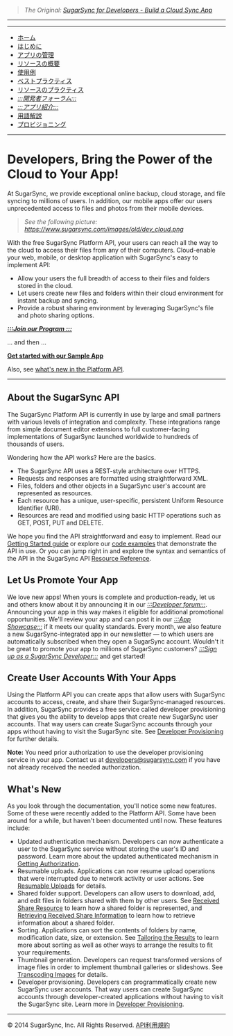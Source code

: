 > *The Original: [SugarSync for Developers - Build a Cloud Sync App](https://www.sugarsync.com/dev/home.html)*

---

---

* [ホーム](/target/dev/home.md)
* [はじめに](/target/dev/getting-started.md)
* [アプリの管理](/target/dev/managing-apps.md)
* [リソースの概要](/target/dev/resources.md)
* [使用例](/target/dev/using-api.md)
* [ベストプラクティス](/target/dev/best-practices.md)
* [リソースのプラクティス](/target/dev/api/resource-ref.md)
* [*:::開発者フォーラム:::*](http://groups.google.com/a/developers.sugarsync.com/group/platform-api/subscribe)
* [*:::アプリ紹介:::*](https://www.sugarsync.com/partners/)
* [用語解説](/target/dev/glossary.md)
* [プロビジョニング](/target/dev/dev-provisioning.md)

---

# Developers, Bring the Power of the Cloud to Your App!

At SugarSync, we provide exceptional online backup, cloud storage, and file syncing to millions of users. In addition, our mobile apps offer our users unprecedented access to files and photos from their mobile devices.

> *See the following picture:
https://www.sugarsync.com/images/old/dev_cloud.png*

With the free SugarSync Platform API, your users can reach all the way to the cloud to access their files from any of their computers. Cloud-enable your web, mobile, or desktop application with SugarSync's easy to implement API:

* Allow your users the full breadth of access to their files and folders stored in the cloud.
* Let users create new files and folders within their cloud environment for instant backup and syncing.
* Provide a robust sharing environment by leveraging SugarSync's file and photo sharing options.


**[*:::Join our Program :::*](https://www.sugarsync.com/developer/signup)**

... and then ...

**[Get started with our Sample App](using-api.md)**

Also, see [what's new in the Platform API](#apinew).

---

## About the SugarSync API

The SugarSync Platform API is currently in use by large and small partners with various levels of integration and complexity. These integrations range from simple document editor extensions to full customer-facing implementations of SugarSync launched worldwide to hundreds of thousands of users.

Wondering how the API works? Here are the basics.

* The SugarSync API uses a REST-style architecture over HTTPS.
* Requests and responses are formatted using straightforward XML.
* Files, folders and other objects in a SugarSync user's account are represented as resources.
* Each resource has a unique, user-specific, persistent Uniform Resource Identifier (URI).
* Resources are read and modified using basic HTTP operations such as GET, POST, PUT and DELETE.

We hope you find the API straightforward and easy to implement. Read our [Getting Started guide](getting-started.md) or explore our [code examples](using-api.md) that demonstrate the API in use. Or you can jump right in and explore the syntax and semantics of the API in the SugarSync API [Resource Reference](api/resource-ref.md).

## Let Us Promote Your App

We love new apps! When yours is complete and production-ready, let us and others know about it by announcing it in our [*:::Developer forum:::*](http://groups.google.com/a/developers.sugarsync.com/group/platform-api/subscribe). Announcing your app in this way makes it eligible for additional promotional opportunities. We'll review your app and can post it in our [*:::App Showcase:::*](https://www.sugarsync.com/partners/) if it meets our quality standards. Every month, we also feature a new SugarSync-integrated app in our newsletter — to which users are automatically subscribed when they open a SugarSync account. Wouldn't it be great to promote your app to millions of SugarSync customers? [*:::Sign up as a SugarSync Developer:::*](https://www.sugarsync.com/developer/signup) and get started!

## Create User Accounts With Your Apps

Using the Platform API you can create apps that allow users with SugarSync accounts to access, create, and share their SugarSync-managed resources. In addition, SugarSync provides a free service called developer provisioning that gives you the ability to develop apps that create new SugarSync user accounts. That way users can create SugarSync accounts through your apps without having to visit the SugarSync site. See [Developer Provisioning](dev-provisioning.md) for further details.

**Note:** You need prior authorization to use the developer provisioning service in your app. Contact us at developers@sugarsync.com if you have not already received the needed authorization.

<a name="apinew"></a>
## What's New

As you look through the documentation, you'll notice some new features. Some of these were recently added to the Platform API. Some have been around for a while, but haven't been documented until now. These features include:

* Updated authentication mechanism. Developers can now authenticate a user to the SugarSync service without storing the user's ID and password. Learn more about the updated authenticated mechanism in [Getting Authorization](get-auth-token-example.md).
* Resumable uploads. Applications can now resume upload operations that were interrupted due to network activity or user actions. See [Resumable Uploads](upload-file-data-example.md#resumeup) for details.
* Shared folder support. Developers can allow users to download, add, and edit files in folders shared with them by other users. See [Received Share Resource](api/received-share-resource.md) to learn how a shared folder is represented, and [Retrieving Received Share Information](api/method/get-received-shares.md) to learn how to retrieve information about a shared folder.
* Sorting. Applications can sort the contents of folders by name, modification date, size, or extension. See [Tailoring the Results](get-folder-info-example.md#tailorres) to learn more about sorting as well as other ways to arrange the results to fit your requirements.
* Thumbnail generation. Developers can request transformed versions of image files in order to implement thumbnail galleries or slideshows. See [Transcoding Images](api/method/transcode-image.md) for details.
* Developer provisioning. Developers can programmatically create new SugarSync user accounts. That way users can create SugarSync accounts through developer-created applications without having to visit the SugarSync site. Learn more in [Developer Provisioning](dev-provisioning.md).

---

© 2014 SugarSync, Inc. All Rights Reserved.  [API利用規約](/source/dev/terms.md)

